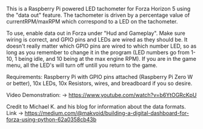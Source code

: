 This is a Raspberry Pi powered LED tachometer for Forza Horizon 5 using the "data out" feature. The tachometer is driven by a percentage value of currentRPM/maxRPM which correspond to a LED on the tachometer.

To use, enable data out in Forza under "Hud and Gameplay". Make sure wiring is correct, and GPIO pins and LEDs are wired as they should be. It doesn't really matter which GPIO pins are wired to which number LED, so as long as you remember to change it in the program (LED numbers go from 1-10, 1 being idle, and 10 being at the max engine RPM). If you are in the game menu, all the LED's will turn off untill you return to the game.

Requirements: Raspberry Pi with GPIO pins attached (Raspberry Pi Zero W or better), 10x LEDs, 10x Resistors, wires, and breadboard if you so desire.

Video Demonstration: -> https://www.youtube.com/watch?v=b6YtOGRcKpU

Credit to Michael K. and his blog for information about the data formats. Link -> https://medium.com/@makvoid/building-a-digital-dashboard-for-forza-using-python-62a0358cb43b
